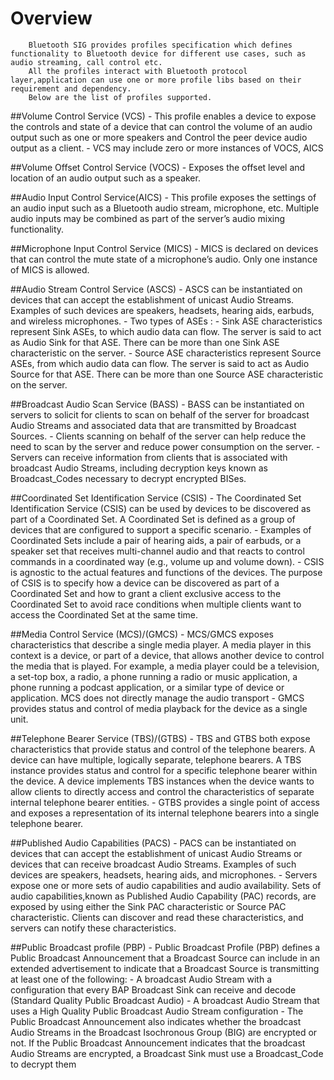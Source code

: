 # Overview
        Bluetooth SIG provides profiles specification which defines functionality to Bluetooth device for different use cases, such as audio streaming, call control etc.
        All the profiles interact with Bluetooth protocol layer,application can use one or more profile libs based on their requirement and dependency.
        Below are the list of profiles supported.

##Volume Control Service (VCS)
    - This profile enables a device to expose the controls and state of a device that can control the volume of an audio output such as one or more speakers and Control the peer device audio output as a client.
    - VCS may include zero or more instances of VOCS, AICS

##Volume Offset Control Service (VOCS)
    - Exposes the offset level and location of an audio output such as a speaker.

##Audio Input Control Service(AICS)
    - This profile exposes the settings of an audio input such as a Bluetooth audio stream, microphone, etc. Multiple audio inputs may be combined as part of the server’s audio mixing functionality.

##Microphone Input Control Service (MICS)
    - MICS is declared on devices that can control the mute state of a microphone’s audio. Only one instance of MICS is allowed.

##Audio Stream Control Service (ASCS)
    - ASCS can be instantiated on devices that can accept the establishment of unicast Audio Streams. Examples of such devices are speakers, headsets, hearing aids, earbuds, and wireless microphones.
    - Two types of ASEs :
         - Sink ASE characteristics represent Sink ASEs, to which audio data can flow. The server is said to act as Audio Sink for that ASE. There can be more than one Sink ASE characteristic on the server.
         - Source ASE characteristics represent Source ASEs, from which audio data can flow. The server is said to act as Audio Source for that ASE. There can be more than one Source ASE characteristic on the server.

##Broadcast Audio Scan Service (BASS)
    - BASS can be instantiated on servers to solicit for clients to scan on behalf of the server for broadcast Audio Streams and associated data that are transmitted by Broadcast Sources.
    - Clients scanning on behalf of the server can help reduce the need to scan by the server and reduce power consumption on the server.
    - Servers can receive information from clients that is associated with broadcast Audio Streams, including decryption keys known as Broadcast_Codes necessary to decrypt encrypted BISes.

##Coordinated Set Identification Service (CSIS)
    - The Coordinated Set Identification Service (CSIS) can be used by devices to be discovered as part of a Coordinated Set. A Coordinated Set is defined as a group of devices that are configured to support a specific scenario.
    - Examples of Coordinated Sets include a pair of hearing aids, a pair of earbuds, or a speaker set that receives multi-channel audio and that reacts to control commands in a coordinated way (e.g., volume up and volume down).
    - CSIS is agnostic to the actual features and functions of the devices. The purpose of CSIS is to specify how a device can be discovered as part of a Coordinated Set and how to grant a client exclusive access to the Coordinated Set to avoid race conditions when multiple clients want to access the Coordinated Set at the same time.

##Media Control Service (MCS)/(GMCS)
    - MCS/GMCS exposes characteristics that describe a single media player. A media player in this context is a device, or part of a device, that allows another device to control the media that is played. For example, a media player could be a television, a set-top box, a radio, a phone running a radio or music application, a
      phone running a podcast application, or a similar type of device or application. MCS does not directly manage the audio transport
    - GMCS provides status and control of media playback for the device as a single unit.

##Telephone Bearer Service (TBS)/(GTBS)
    - TBS and GTBS both expose characteristics that provide status and control of the telephone bearers. A device can have multiple, logically separate, telephone bearers. A TBS instance provides status and control for a specific telephone bearer within the device. A device implements TBS instances when the
     device wants to allow clients to directly access and control the characteristics of separate internal telephone bearer entities.
    - GTBS provides a single point of access and exposes a representation of its internal telephone bearers into a single telephone bearer.

##Published Audio Capabilities (PACS)
    - PACS can be instantiated on devices that can accept the establishment of unicast Audio Streams or devices that can receive broadcast Audio Streams. Examples of such devices are speakers, headsets, hearing aids, and microphones.
    - Servers expose one or more sets of audio capabilities and audio availability. Sets of audio capabilities,known as Published Audio Capability (PAC) records, are exposed by using either the Sink PAC characteristic or Source PAC characteristic. Clients can discover and read these characteristics, and servers can notify these characteristics.

##Public Broadcast profile (PBP)
    - Public Broadcast Profile (PBP) defines a Public Broadcast Announcement that a Broadcast Source can include in an extended advertisement to indicate that a Broadcast Source is transmitting at least one of the following:
        - A broadcast Audio Stream with a configuration that every BAP Broadcast Sink can receive and decode (Standard Quality Public Broadcast Audio)
        - A broadcast Audio Stream that uses a High Quality Public Broadcast Audio Stream configuration
    - The Public Broadcast Announcement also indicates whether the broadcast Audio Streams in the Broadcast Isochronous Group (BIG) are encrypted or not. If the Public Broadcast Announcement indicates that the broadcast Audio Streams are encrypted, a Broadcast Sink must use a Broadcast_Code to decrypt them
